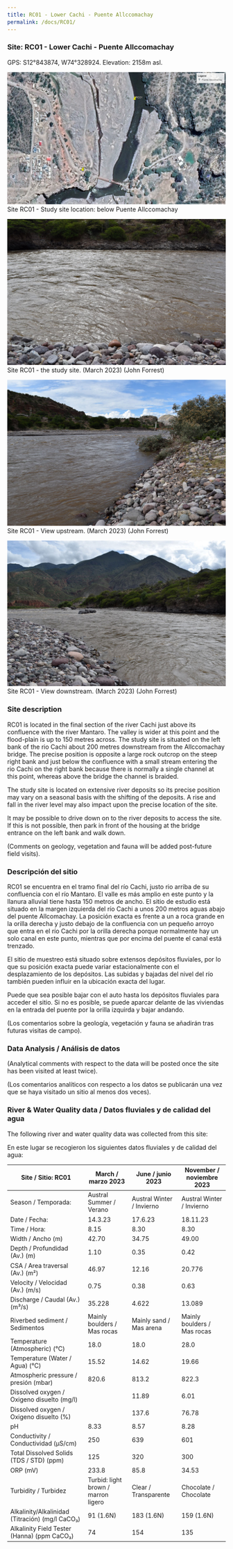 ```yaml
---
title: RC01 - Lower Cachi - Puente Allccomachay
permalink: /docs/RC01/
---
```



### Site: RC01 - Lower Cachi - Puente Allccomachay

GPS: S12°843874, W74°328924. 
Elevation: 2158m asl.


![RC01](/assets/sites/RC01.jpg)
Site RC01 - Study site location: below Puente Allccomachay


![Site RC01 - the study site](/assets/sites/RC01site.jpg)
Site RC01 - the study site.  (March 2023) (John Forrest)


![RC01 View upstream](/assets/sites/RC01upstream.jpg)
Site RC01 - View upstream.  (March 2023) (John Forrest)


![RC01 View downstream](/assets/sites/RC01downstream.jpg)
Site RC01 - View downstream.  (March 2023) (John Forrest)


### Site description

RC01 is located in the final section of the river Cachi just above its confluence with the river Mantaro. The valley is wider at this point and the flood-plain is up to 150 metres across. The study site is situated on the left bank of the rio Cachi about 200 metres downstream from the Allccomachay bridge. The precise position is opposite a large rock outcrop on the steep right bank and just below the confluence with a small stream entering the rio Cachi on the right bank because there is normally a single channel at this point, whereas above the bridge the channel is braided.

The study site is located on extensive river deposits so its precise position may vary on a seasonal basis with the shifting of the deposits. A rise and fall in the river level may also impact upon the precise location of the site.

It may be possible to drive down on to the river deposits to access the site. If this is not possible, then park in front of the housing at the bridge entrance on the left bank and walk down.

(Comments on geology, vegetation and fauna will be added post-future field visits).


### Descripción del sitio

RC01 se encuentra en el tramo final del río Cachi, justo rio arriba de su confluencia con el río Mantaro. El valle es más amplio en este punto y la llanura alluvial tiene hasta 150 metros de ancho. El sitio de estudio está situado en la margen izquierda del río Cachi a unos 200 metros aguas abajo del puente Allcomachay. La posición exacta es frente a un a roca grande en la orilla derecha y justo debajo de la confluencia con un pequeño arroyo que entra en el río Cachi por la orilla derecha porque normalmente hay un solo canal en este punto, mientras que por encima del puente el canal está trenzado.

El sitio de muestreo está situado sobre extensos depósitos fluviales, por lo que su posición exacta puede variar estacionalmente con el desplazamiento de los depósitos. Las subidas y bajadas del nivel del río también pueden influir en la ubicación exacta del lugar.

Puede que sea posible bajar con el auto hasta los depósitos fluviales para acceder el sitio. Si no es posible, se puede aparcar delante de las viviendas en la entrada del puente por la orilla izquirda y bajar andando.

(Los comentarios sobre la geología, vegetación y fauna se añadirán tras futuras visitas de campo).


### Data Analysis / Análisis de datos

(Analytical comments with respect to the data will be posted once the site has been visited at least twice).

(Los comentarios analíticos con respecto a los datos se publicarán una vez que se haya visitado un sitio al menos dos veces).

### River & Water Quality data / Datos fluviales y de calidad del agua

The following river and water quality data was collected from this site:

En este lugar se recogieron los siguientes datos fluviales y de calidad del agua:

|     Site / Sitio: RC01                                   |     March / marzo 2023                     |     June / junio 2023            |     November / noviembre 2023      |
|----------------------------------------------------------|--------------------------------------------|----------------------------------|------------------------------------|
|     Season / Temporada:                                  |     Austral Summer / Verano                |     Austral Winter / Invierno    |     Austral Winter / Invierno      |
|     Date / Fecha:                                        |     14.3.23                                |     17.6.23                      |     18.11.23                       |
|     Time / Hora:                                         |     8.15                                   |     8.30                         |     8.30                           |
|     Width / Ancho (m)                                    |     42.70                                  |     34.75                        |     49.00                          |
|     Depth / Profundidad (Av.) (m)                        |     1.10                                   |     0.35                         |     0.42                           |
|     CSA / Area traversal (Av.) (m²)                      |     46.97                                  |     12.16                        |     20.776                         |
|     Velocity / Velocidad    (Av.) (m/s)                  |     0.75                                   |     0.38                         |     0.63                           |
|     Discharge / Caudal (Av.) (m³/s)                      |     35.228                                 |     4.622                        |     13.089                         |
|     Riverbed sediment / Sedimentos                       |     Mainly boulders / Mas rocas            |     Mainly sand / Mas arena      |     Mainly boulders / Mas rocas    |
|     Temperature (Atmospheric) (°C)                       |     18.0                                   |     18.0                         |     28.0                           |
|     Temperature (Water / Agua) (°C)                      |     15.52                                  |     14.62                        |     19.66                          |
|     Atmospheric pressure / presión (mbar)                |     820.6                                  |     813.2                        |     822.3                          |
|     Dissolved oxygen / Oxigeno disuelto (mg/l)           |                                            |     11.89                        |     6.01                           |
|     Dissolved oxygen / Oxigeno disuelto (%)              |                                            |     137.6                        |     76.78                          |
|     pH                                                   |     8.33                                   |     8.57                         |     8.28                           |
|     Conductivity / Conductividad (µS/cm)                 |     250                                    |     639                          |     601                            |
|     Total Dissolved Solids (TDS / STD)  (ppm)            |     125                                    |     320                          |     300                            |
|     ORP (mV)                                             |     233.8                                  |     85.8                         |     34.53                          |
|     Turbidity / Turbidez                                 |     Turbid: light brown / marron ligero    |     Clear / Transparente         |     Chocolate / Chocolate          |
|     Alkalinity/Alkalinidad (Titración) (mg/l CaCO₃)      |     91 (1.6N)                              |     183 (1.6N)                   |     159 (1.6N)                     |
|     Alkalinity Field Tester (Hanna) (ppm CaCO₃)          |     74                                     |     154                          |     135                            |

